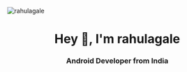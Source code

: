 <p align="left"> <img src="https://komarev.com/ghpvc/?username=rahulagale&label=Profile%20views&color=0e75b6&style=flat" alt="rahulagale" /> </p>


<h1 align="center">Hey 👋, I'm rahulagale</h1>
<h3 align="center">Android Developer from India</h3>
